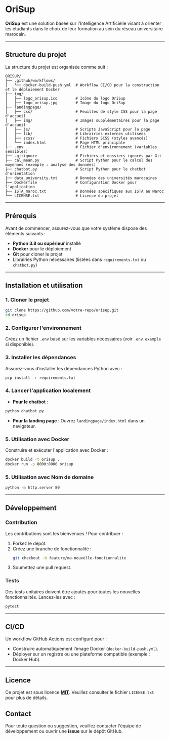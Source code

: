 # OriSup

**OriSup** est une solution basée sur l'Intelligence Artificielle visant à orienter les étudiants dans le choix de leur formation au sein du réseau universitaire marocain.

---

## Structure du projet

La structure du projet est organisée comme suit :

```
ORISUP/
├── .github/workflows/
│   └── docker-build-push.yml  # Workflow CI/CD pour la construction et le déploiement Docker
├── img/
│   ├── logo_orisup.ico        # Icône du logo OriSup
│   ├── logo_orisup.jpg        # Image du logo OriSup
├── landingpage/
│   ├── css/                   # Feuilles de style CSS pour la page d'accueil
│   ├── img/                   # Images supplémentaires pour la page d'accueil
│   ├── js/                    # Scripts JavaScript pour la page
│   ├── lib/                   # Librairies externes utilisées
│   ├── scss/                  # Fichiers SCSS (styles avancés)
│   └── index.html             # Page HTML principale
├── .env                       # Fichier d'environnement (variables sensibles)
├── .gitignore                 # Fichiers et dossiers ignorés par Git
├── cal_mean.py                # Script Python pour le calcul des moyennes (exemple : analyse des données)
├── chatbot.py                 # Script Python pour le chatbot d'orientation
├── data_university.txt        # Données des universités marocaines
├── Dockerfile                 # Configuration Docker pour l'application
├── ISTA_maroc.txt             # Données spécifiques aux ISTA au Maroc
└── LICENSE.txt                # Licence du projet
```

---

## Prérequis

Avant de commencer, assurez-vous que votre système dispose des éléments suivants :

- **Python 3.8 ou supérieur** installé
- **Docker** pour le déploiement
- **Git** pour cloner le projet
- Librairies Python nécessaires (listées dans `requirements.txt` ou `chatbot.py`)

---

## Installation et utilisation

### 1. Cloner le projet
```bash
git clone https://github.com/votre-repo/orisup.git
cd orisup
```

### 2. Configurer l'environnement
Créez un fichier `.env` basé sur les variables nécessaires (voir `.env.example` si disponible).

### 3. Installer les dépendances
Assurez-vous d’installer les dépendances Python avec :
```bash
pip install -r requirements.txt
```

### 4. Lancer l'application localement
- **Pour le chatbot** :
```bash
python chatbot.py
```

- **Pour la landing page** :
Ouvrez `landingpage/index.html` dans un navigateur.

### 5. Utilisation avec Docker
Construire et exécuter l'application avec Docker :
```bash
docker build -t orisup .
docker run -p 8000:8000 orisup
```

### 5. Utilisation avec Nom de domaine

```bash
python -m http.server 80
```

---

## Développement

### Contribution
Les contributions sont les bienvenues ! Pour contribuer :
1. Forkez le dépôt.
2. Créez une branche de fonctionnalité :
   ```bash
   git checkout -b feature/ma-nouvelle-fonctionnalite
   ```
3. Soumettez une pull request.

### Tests
Des tests unitaires doivent être ajoutés pour toutes les nouvelles fonctionnalités. Lancez-les avec :
```bash
pytest
```

---

## CI/CD

Un workflow GitHub Actions est configuré pour :
- Construire automatiquement l'image Docker (`docker-build-push.yml`).
- Déployer sur un registre ou une plateforme compatible (exemple : Docker Hub).

---

## Licence

Ce projet est sous licence **[MIT](LICENSE.txt)**. Veuillez consulter le fichier `LICENSE.txt` pour plus de détails.


## Contact

Pour toute question ou suggestion, veuillez contacter l'équipe de développement ou ouvrir une **issue** sur le dépôt GitHub.

